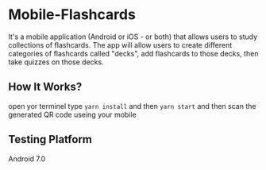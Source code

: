 # Mobile-Flashcards
It's a mobile application (Android or iOS - or both) that allows users to study collections of flashcards.
The app will allow users to create different categories of flashcards called "decks", 
add flashcards to those decks, then take quizzes on those decks.


## How It Works?
open yor terminel type `yarn install` and then `yarn start` and then scan the generated QR code useing your mobile

## Testing Platform
Android 7.0
